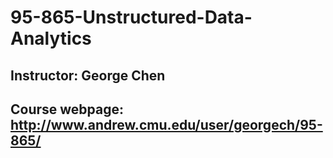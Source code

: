 # 95-865-Unstructured-Data-Analytics
## Instructor: George Chen
## Course webpage: http://www.andrew.cmu.edu/user/georgech/95-865/
